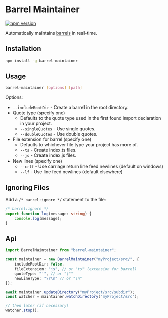 # Barrel Maintainer

[![npm version](https://badge.fury.io/js/barrel-maintainer.svg)](https://badge.fury.io/js/barrel-maintainer)

Automatically maintains [barrels](https://angular.io/guide/glossary#barrel) in real-time.

## Installation

```bash
npm install -g barrel-maintainer
```

## Usage

```bash
barrel-maintainer [options] [path]
```

Options:

* `--includeRootDir` - Create a barrel in the root directory.
* Quote type (specify one)
    * Defaults to the quote type used in the first found import declaration in your project.
    * `--singleQuotes` - Use single quotes.
    * `--doubleQuotes` - Use double quotes.
* File extension for barrel (specify one)
    * Defaults to whichever file type your project has more of.
    * `--ts` - Create index.ts files.
    * `--js` - Create index.js files.
* New lines (specify one)
    * `--crlf` - Use carriage return line feed newlines (default on windows)
    * `--lf` - Use line feed newlines (default elsewhere)

## Ignoring Files

Add a `/* barrel:ignore */` statement to the file:

```ts
/* barrel:ignore */
export function log(message: string) {
    console.log(message);
}
```

## Api

```ts
import BarrelMaintainer from "barrel-maintainer";

const maintainer = new BarrelMaintainer("myProject/src/", {
    includeRootDir: false,
    fileExtension: "js", // or "ts" (extension for barrel)
    quoteType: "'", // or "\""
    newLineType: "\r\n" // or "\n"
});

await maintainer.updateDirectory("myProject/src/subdir");
const watcher = maintainer.watchDirectory("myProject/src");

// then later (if necessary)
watcher.stop();
```